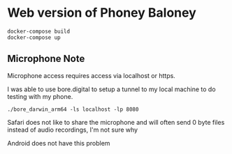 # Web version of Phoney Baloney

```
docker-compose build
docker-compose up
```

## Microphone Note

Microphone access requires access via localhost or https. 

I was able to use bore.digital to setup a tunnel to my local machine to do testing with my phone.

```
./bore_darwin_arm64 -ls localhost -lp 8080
```

Safari does not like to share the microphone and will often send 0 byte files instead of audio recordings, I'm not sure why

Android does not have this problem
